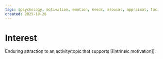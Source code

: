 ```yaml
---
tags: [psychology, motivation, emotion, needs, arousal, appraisal, facial-expression, amygdala]
created: 2025-10-20
---
```

# Interest

Enduring attraction to an activity/topic that supports [[Intrinsic motivation]].
